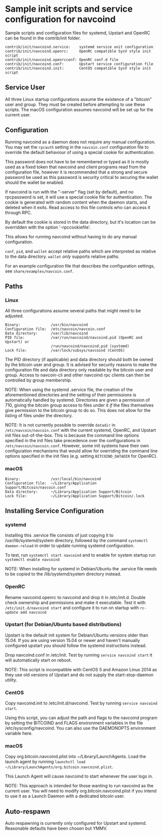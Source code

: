 Sample init scripts and service configuration for navcoind
==========================================================

Sample scripts and configuration files for systemd, Upstart and OpenRC
can be found in the contrib/init folder.

    contrib/init/navcoind.service:    systemd service unit configuration
    contrib/init/navcoind.openrc:     OpenRC compatible SysV style init script
    contrib/init/navcoind.openrcconf: OpenRC conf.d file
    contrib/init/navcoind.conf:       Upstart service configuration file
    contrib/init/navcoind.init:       CentOS compatible SysV style init script

Service User
---------------------------------

All three Linux startup configurations assume the existence of a "bitcoin" user
and group.  They must be created before attempting to use these scripts.
The macOS configuration assumes navcoind will be set up for the current user.

Configuration
---------------------------------

Running navcoind as a daemon does not require any manual configuration. You may
set the `rpcauth` setting in the `navcoin.conf` configuration file to override
the default behaviour of using a special cookie for authentication.

This password does not have to be remembered or typed as it is mostly used
as a fixed token that navcoind and client programs read from the configuration
file, however it is recommended that a strong and secure password be used
as this password is security critical to securing the wallet should the
wallet be enabled.

If navcoind is run with the "-server" flag (set by default), and no rpcpassword is set,
it will use a special cookie file for authentication. The cookie is generated with random
content when the daemon starts, and deleted when it exits. Read access to this file
controls who can access it through RPC.

By default the cookie is stored in the data directory, but it's location can be overridden
with the option '-rpccookiefile'.

This allows for running navcoind without having to do any manual configuration.

`conf`, `pid`, and `wallet` accept relative paths which are interpreted as
relative to the data directory. `wallet` *only* supports relative paths.

For an example configuration file that describes the configuration settings,
see `share/examples/navcoin.conf`.

Paths
---------------------------------

### Linux

All three configurations assume several paths that might need to be adjusted.

    Binary:              /usr/bin/navcoind
    Configuration file:  /etc/navcoin/navcoin.conf
    Data directory:      /var/lib/navcoind
    PID file:            /var/run/navcoind/navcoind.pid (OpenRC and Upstart) or
                         /run/navcoind/navcoind.pid (systemd)
    Lock file:           /var/lock/subsys/navcoind (CentOS)

The PID directory (if applicable) and data directory should both be owned by the
bitcoin user and group. It is advised for security reasons to make the
configuration file and data directory only readable by the bitcoin user and
group. Access to navcoin-cli and other navcoind rpc clients can then be
controlled by group membership.

NOTE: When using the systemd .service file, the creation of the aforementioned
directories and the setting of their permissions is automatically handled by
systemd. Directories are given a permission of 710, giving the bitcoin group
access to files under it _if_ the files themselves give permission to the
bitcoin group to do so. This does not allow
for the listing of files under the directory.

NOTE: It is not currently possible to override `datadir` in
`/etc/navcoin/navcoin.conf` with the current systemd, OpenRC, and Upstart init
files out-of-the-box. This is because the command line options specified in the
init files take precedence over the configurations in
`/etc/navcoin/navcoin.conf`. However, some init systems have their own
configuration mechanisms that would allow for overriding the command line
options specified in the init files (e.g. setting `BITCOIND_DATADIR` for
OpenRC).

### macOS

    Binary:              /usr/local/bin/navcoind
    Configuration file:  ~/Library/Application Support/Bitcoin/navcoin.conf
    Data directory:      ~/Library/Application Support/Bitcoin
    Lock file:           ~/Library/Application Support/Bitcoin/.lock

Installing Service Configuration
-----------------------------------

### systemd

Installing this .service file consists of just copying it to
/usr/lib/systemd/system directory, followed by the command
`systemctl daemon-reload` in order to update running systemd configuration.

To test, run `systemctl start navcoind` and to enable for system startup run
`systemctl enable navcoind`

NOTE: When installing for systemd in Debian/Ubuntu the .service file needs to be copied to the /lib/systemd/system directory instead.

### OpenRC

Rename navcoind.openrc to navcoind and drop it in /etc/init.d.  Double
check ownership and permissions and make it executable.  Test it with
`/etc/init.d/navcoind start` and configure it to run on startup with
`rc-update add navcoind`

### Upstart (for Debian/Ubuntu based distributions)

Upstart is the default init system for Debian/Ubuntu versions older than 15.04. If you are using version 15.04 or newer and haven't manually configured upstart you should follow the systemd instructions instead.

Drop navcoind.conf in /etc/init.  Test by running `service navcoind start`
it will automatically start on reboot.

NOTE: This script is incompatible with CentOS 5 and Amazon Linux 2014 as they
use old versions of Upstart and do not supply the start-stop-daemon utility.

### CentOS

Copy navcoind.init to /etc/init.d/navcoind. Test by running `service navcoind start`.

Using this script, you can adjust the path and flags to the navcoind program by
setting the BITCOIND and FLAGS environment variables in the file
/etc/sysconfig/navcoind. You can also use the DAEMONOPTS environment variable here.

### macOS

Copy org.bitcoin.navcoind.plist into ~/Library/LaunchAgents. Load the launch agent by
running `launchctl load ~/Library/LaunchAgents/org.bitcoin.navcoind.plist`.

This Launch Agent will cause navcoind to start whenever the user logs in.

NOTE: This approach is intended for those wanting to run navcoind as the current user.
You will need to modify org.bitcoin.navcoind.plist if you intend to use it as a
Launch Daemon with a dedicated bitcoin user.

Auto-respawn
-----------------------------------

Auto respawning is currently only configured for Upstart and systemd.
Reasonable defaults have been chosen but YMMV.
